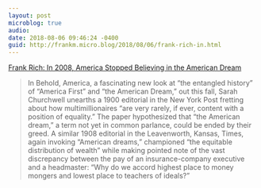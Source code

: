 ```yaml
---
layout: post
microblog: true
audio: 
date: 2018-08-06 09:46:24 -0400
guid: http://frankm.micro.blog/2018/08/06/frank-rich-in.html
---
```

[Frank Rich: In 2008, America Stopped Believing in the American Dream](http://nymag.com/daily/intelligencer/2018/08/frank-rich-2008-financial-crisis-end-of-american-dream.html)
>In Behold, America, a fascinating new look at “the entangled history” of “America First” and “the American Dream,” out this fall, Sarah Churchwell unearths a 1900 editorial in the New York Post fretting about how multimillionaires “are very rarely, if ever, content with a position of equality.” The paper hypothesized that “the American dream,” a term not yet in common parlance, could be ended by their greed. A similar 1908 editorial in the Leavenworth, Kansas, Times, again invoking “American dreams,” championed “the equitable distribution of wealth” while making pointed note of the vast discrepancy between the pay of an insurance-company executive and a headmaster: “Why do we accord highest place to money mongers and lowest place to teachers of ideals?”
